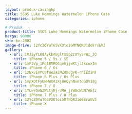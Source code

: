 ```yaml
---
layout: produk-casinghp
title: 5SOS Luke Hemmings Watermelon iPhone Case
categories: iphone

# Produk
product-title: 5SOS Luke Hemmings Watermelon iPhone Case
harga: 90000
sku: hn-2802
image-drive: 12YcZ0YuTG5VXDtoiGMfNQR31d08raEV3
gallery:
  - url: 1MJ2yYLK8AykbAUgltXSp2zUYySP8I_JQ
    title: iPhone 5 / 5s / SE
  - url: 1xF2Vp_1Pq1BVROGqehjjwKtjlJkcwxIm
    title: iPhone 6 / 6s
  - url: 1zNxvE8PCbfWe2a2NZ8mCgyK-rniEzIMT
    title: iPhone 6 Plus / 6s Plus
  - url: 1mpXOtFyUNHWUAzXj8eQynNxntqGOV18g
    title: iPhone 7 / 8
  - url: 1YLwrQvGZWLtjMj-URA_jrW8cWLN7AEfz
    title: iPhone 7 Plus / 8 Plus
  - url: 12YcZ0YuTG5VXDtoiGMfNQR31d08raEV3
    title: iPhone X
---
```

